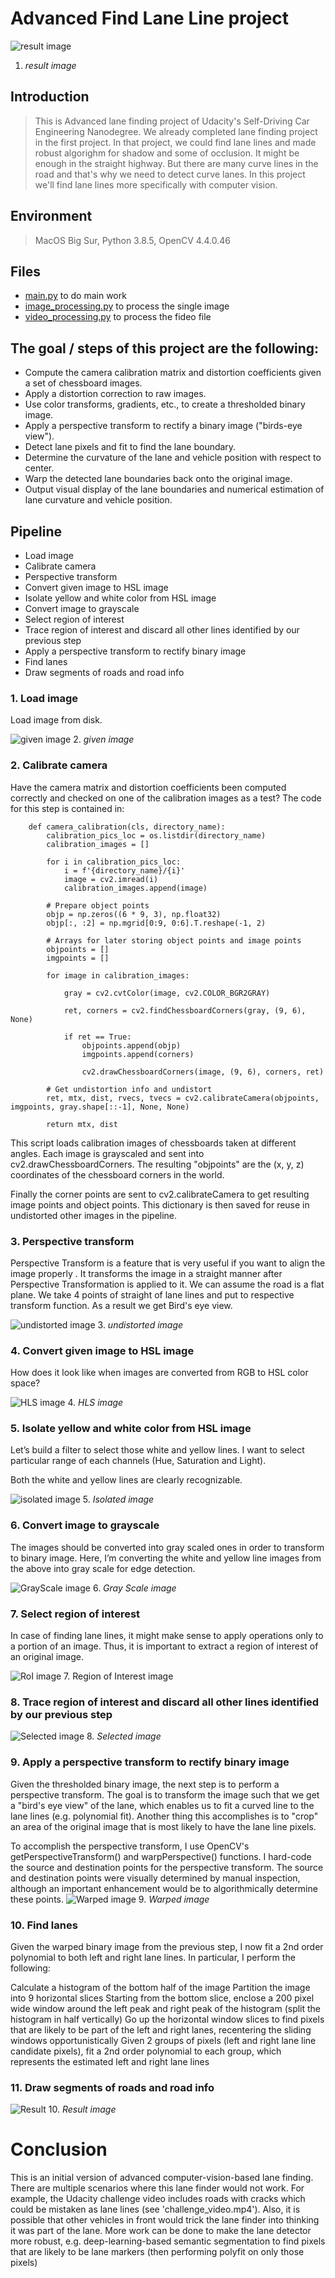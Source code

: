 # Advanced Find Lane Line project

![result image](result_images/result.jpg)
1. *result image*

## Introduction
> This is Advanced lane finding project of Udacity's Self-Driving Car Engineering Nanodegree. We already completed lane finding project in the first project. In that project, we could find lane lines and made robust algorighm for shadow and some of occlusion. It might be enough in the straight highway. But there are many curve lines in the road and that's why we need to detect curve lanes. In this project we'll find lane lines more specifically with computer vision.
## Environment
> MacOS Big Sur, Python 3.8.5, OpenCV 4.4.0.46
## Files
- [main.py](main.py) to do main work
- [image_processing.py](image_processing.py) to process the single image
- [video_processing.py](video_processing.py) to process the fideo file
## The goal / steps of this project are the following:
- Compute the camera calibration matrix and distortion coefficients given a set of chessboard images.
- Apply a distortion correction to raw images.
- Use color transforms, gradients, etc., to create a thresholded binary image.
- Apply a perspective transform to rectify a binary image ("birds-eye view").
- Detect lane pixels and fit to find the lane boundary.
- Determine the curvature of the lane and vehicle position with respect to center.
- Warp the detected lane boundaries back onto the original image.
- Output visual display of the lane boundaries and numerical estimation of lane curvature and vehicle position.

## Pipeline
- Load image
- Calibrate camera
- Perspective transform
- Convert given image to HSL image
- Isolate yellow and white color from HSL image
- Convert image to grayscale
- Select region of interest
- Trace region of interest and discard all other lines identified by our previous step
- Apply a perspective transform to rectify binary image
- Find lanes
- Draw segments of roads and road info

### 1. Load image
Load image from disk.

![given image](result_images/given_image.jpg)
2. *given image*

### 2. Calibrate camera
Have the camera matrix and distortion coefficients been computed correctly and checked on one of the calibration images as a test?
The code for this step is contained in:
```
    def camera_calibration(cls, directory_name):
        calibration_pics_loc = os.listdir(directory_name)
        calibration_images = []

        for i in calibration_pics_loc:
            i = f'{directory_name}/{i}'
            image = cv2.imread(i)
            calibration_images.append(image)

        # Prepare object points
        objp = np.zeros((6 * 9, 3), np.float32)
        objp[:, :2] = np.mgrid[0:9, 0:6].T.reshape(-1, 2)

        # Arrays for later storing object points and image points
        objpoints = []
        imgpoints = []

        for image in calibration_images:

            gray = cv2.cvtColor(image, cv2.COLOR_BGR2GRAY)

            ret, corners = cv2.findChessboardCorners(gray, (9, 6), None)

            if ret == True:
                objpoints.append(objp)
                imgpoints.append(corners)

                cv2.drawChessboardCorners(image, (9, 6), corners, ret)

        # Get undistortion info and undistort
        ret, mtx, dist, rvecs, tvecs = cv2.calibrateCamera(objpoints, imgpoints, gray.shape[::-1], None, None)

        return mtx, dist
```
This script loads calibration images of chessboards taken at different angles. Each image is grayscaled and sent into cv2.drawChessboardCorners. The resulting "objpoints" are the (x, y, z) coordinates of the chessboard corners in the world.

Finally the corner points are sent to cv2.calibrateCamera to get resulting image points and object points. This dictionary is then saved for reuse in undistorted other images in the pipeline.

### 3. Perspective transform
Perspective Transform is a feature that is very useful if you want to align the image properly . It transforms the image in a straight manner after Perspective Transformation is applied to it.
We can assume the road is a flat plane. We take 4 points of straight of lane lines and put to respective transform function. As a result we get Bird's eye view.

![undistorted image](result_images/undistorted_image.jpg)
3. *undistorted image*

### 4. Convert given image to HSL image
How does it look like when images are converted from RGB to HSL color space?

![HLS image](result_images/hls_image.jpg)
4. *HLS image*

### 5. Isolate yellow and white color from HSL image
Let’s build a filter to select those white and yellow lines. I want to select particular range of each channels (Hue, Saturation and Light).

Both the white and yellow lines are clearly recognizable.

![isolated image](result_images/isolated_image.jpg)
5. *Isolated image*

### 6. Convert image to grayscale
The images should be converted into gray scaled ones in order to transform to binary image.
Here, I’m converting the white and yellow line images from the above into gray scale for edge detection.

![GrayScale image](result_images/grayScale_image.jpg)
6. *Gray Scale image*

### 7. Select region of interest
In case of finding lane lines, it might make sense to apply operations only to a portion of an image. Thus, it is important to extract a region of interest of an original image.

![RoI image](result_images/roi_image.jpg)
7. Region of Interest image

### 8. Trace region of interest and discard all other lines identified by our previous step

![Selected image](result_images/selected_image.jpg)
8. *Selected image*

### 9. Apply a perspective transform to rectify binary image
Given the thresholded binary image, the next step is to perform a perspective transform. The goal is to transform the image such that we get a "bird's eye view" of the lane, which enables us to fit a curved line to the lane lines (e.g. polynomial fit). Another thing this accomplishes is to "crop" an area of the original image that is most likely to have the lane line pixels.

To accomplish the perspective transform, I use OpenCV's getPerspectiveTransform() and warpPerspective() functions. I hard-code the source and destination points for the perspective transform. The source and destination points were visually determined by manual inspection, although an important enhancement would be to algorithmically determine these points.
![Warped image](result_images/warped_image.jpg)
9. *Warped image*

### 10. Find lanes
Given the warped binary image from the previous step, I now fit a 2nd order polynomial to both left and right lane lines. In particular, I perform the following:

Calculate a histogram of the bottom half of the image
Partition the image into 9 horizontal slices
Starting from the bottom slice, enclose a 200 pixel wide window around the left peak and right peak of the histogram (split the histogram in half vertically)
Go up the horizontal window slices to find pixels that are likely to be part of the left and right lanes, recentering the sliding windows opportunistically
Given 2 groups of pixels (left and right lane line candidate pixels), fit a 2nd order polynomial to each group, which represents the estimated left and right lane lines
### 11. Draw segments of roads and road info

![Result](result_images/result_image.jpg)
10. *Result image*

# Conclusion
This is an initial version of advanced computer-vision-based lane finding. There are multiple scenarios where this lane finder would not work. For example, the Udacity challenge video includes roads with cracks which could be mistaken as lane lines (see 'challenge_video.mp4'). Also, it is possible that other vehicles in front would trick the lane finder into thinking it was part of the lane. More work can be done to make the lane detector more robust, e.g. deep-learning-based semantic segmentation to find pixels that are likely to be lane markers (then performing polyfit on only those pixels)
